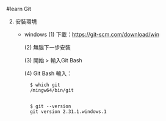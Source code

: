 #learn Git

2. 安裝環境

    - windows
        (1) 下載：https://git-scm.com/download/win
        
        (2) 無腦下一步安裝
        
        (3) 開始 > 輸入Git Bash
        
        (4) Git Bash 輸入：
        
            $ which git
            /mingw64/bin/git


            $ git --version
            git version 2.31.1.windows.1
